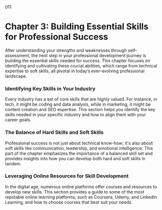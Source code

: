 011

# **Chapter 3: Building Essential Skills for Professional Success**


After understanding your strengths and weaknesses through
self-assessment, the next step in your professional development journey is
building the essential skills needed for success. This chapter focuses on
identifying and cultivating these crucial abilities, which range from technical
expertise to soft skills, all pivotal in today’s ever-evolving professional
landscape.

### ****Identifying Key Skills in Your Industry****

Every industry has a set of core skills that are highly
valued. For instance, in tech, it might be coding and data analysis, while in
marketing, it might be content creation and SEO expertise. This section helps
you identify the key skills needed in your specific industry and how to align
them with your career goals.

### ****The Balance of Hard Skills and Soft Skills****

Professional success is not just about technical know-how;
it's also about soft skills like communication, leadership, and emotional
intelligence. This part of the chapter emphasizes the importance of a balanced
skill set and provides insights into how you can develop both hard and soft
skills in tandem.

### ****Leveraging Online Resources for Skill Development****

In the digital age, numerous online platforms offer courses
and resources to develop new skills. This section provides a guide to some of
the most reputable online learning platforms, such as Coursera, Udemy, and
LinkedIn Learning, and how to choose courses that best suit your needs.
